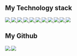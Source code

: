 ## My Technology stack
<a href="#">
  <img src="https://img.shields.io/badge/-HTML5-%23E44D27?style=for-the-badge&logo=html5&logoColor=ffffff" />
</a>
<a href="#">
  <img src="https://img.shields.io/badge/-CSS3-%231572B6?style=for-the-badge&logo=css3" />
</a>
<a href="#">
  <img src="https://img.shields.io/badge/-JavaScript-%23F7DF1C?style=for-the-badge&logo=javascript&logoColor=000000&labelColor=%23F7DF1C&color=%23FFCE5A" />
</a>
<a href="#">
  <img src="https://img.shields.io/badge/-Java-%23F05032?style=for-the-badge&logo=java&logoColor=ffffff" />
</a>
<a href="#">
  <img src="https://img.shields.io/badge/-Spring-%232c3e50?style=for-the-badge&logo=spring&logoColor=%#20c547" />
</a>
<a href="#">
  <img src="https://img.shields.io/badge/-MySQL-%23142027?style=for-the-badge&logo=mysql" />
</a>
<a href="#">
  <img src="https://img.shields.io/badge/-Redis-%23282C34?style=for-the-badge&logo=redis" />
</a>
<a href="#">
  <img src="https://img.shields.io/badge/-Git-%23F05032?style=for-the-badge&logo=git&logoColor=%23ffffff" />
</a>
<a href="#">
  <img src="https://img.shields.io/badge/-Docker-%232081e8?style=for-the-badge&logo=docker&logoColor=fff" />
</a>
<a href="#">
  <img src="https://img.shields.io/badge/-VSCode-%23007ACC?style=for-the-badge&logo=visual-studio-code" />
</a>
<a href="#">
  <img src="https://img.shields.io/badge/-Vim-%23031d30?style=for-the-badge&logo=vim" />
</a>

## My Github
<a href="https://github.com/anuraghazra/github-readme-stats">
  <img align="center" src="https://github-readme-stats.vercel.app/api/top-langs/?username=Ross249&langs_count=8&layout=compact&theme=chartreuse-dark" />
</a>
<a href="https://github.com/anuraghazra/convoychat">
  <img align="center" src="https://github-readme-stats.vercel.app/api?username=Ross249&show_icons=true&theme=vision-friendly-dark" />
</a>
